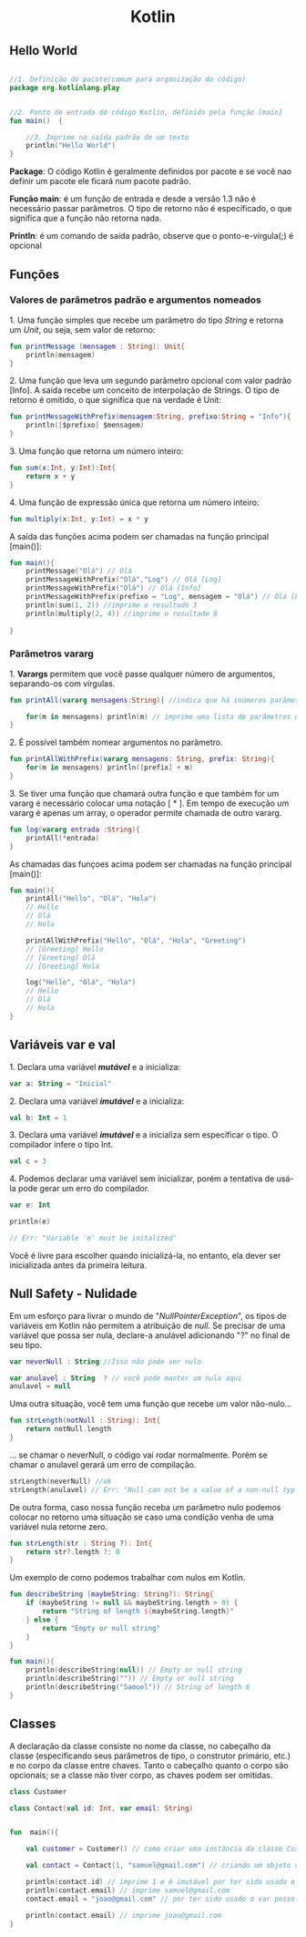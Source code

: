 
<h1 align="center"><b>Kotlin</b></h1>

<h2>Hello World</h2>

```kotlin

//1. Definição do pacote(comum para organização do código)
package org.kotlinlang.play 


//2. Ponto de entrada do código Kotlin, definido pela função [main]
fun main()	{

	//3. Imprime na saída padrão de um texto
	println("Hello World")
}

```
<p><b>Package</b>: O código Kotlin é geralmente definidos por pacote e se você nao definir um pacote ele ficará num pacote padrão.</p>
<p><b>Função main</b>: é um função de entrada e desde a versão 1.3 não é necessário passar parâmetros. O tipo de retorno não é específicado, o que significa que a função não retorna nada.</p>
<p><b>Println</b>: é um comando de saída padrão, observe que o ponto-e-virgula(;) é opcional</p>

<h2>Funções</h2>

<h3>Valores de parâmetros padrão e argumentos nomeados</h3>
<p>1. Uma função simples que recebe um parâmetro do tipo <em>String</em> e retorna um <em>Unit</em>, ou seja, sem valor de retorno:</p>

```kotlin
fun printMessage (mensagem : String): Unit{
	println(mensagem)
}
```

<p>2. Uma função que leva um segundo parâmetro opcional com valor padrão [Info]. A saída recebe um conceito de interpolação de Strings. O tipo de retorno é omitido, o que significa que na verdade é Unit:</p>

```kotlin
fun printMessageWithPrefix(mensagem:String, prefixo:String = "Info"){
	println([$prefixo] $mensagem)
}
```
<p>3. Uma função que retorna um número inteiro:</p>

```kotlin
fun sum(x:Int, y:Int):Int{
	return x + y
}
```
<p>4. Uma função de expressão única que retorna um número inteiro:</p>

```kotlin
fun multiply(x:Int, y:Int) = x * y
```

<p>A saída das funções acima podem ser chamadas na função principal [main()]:</p>

```kotlin
fun main(){
	printMessage("Olá") // Olá
	printMessageWithPrefix("Olá","Log") // Olá [Log]
	printMessageWithPrefix("Olá") // Olá [Info]
	printMessageWithPrefix(prefixo = "Log", mensagem = "Olá") // Olá [Log]
	println(sum(1, 2)) //imprime o resultado 3
	println(multiply(2, 4)) //imprime o resultado 8
	
}
```
<h3>Parâmetros vararg</h3>

<p>1. <b>Varargs</b> permitem que você passe qualquer número de argumentos, separando-os com vírgulas.</p>

```kotlin
fun printAll(vararg mensagens:String){ //indica que há inúmeros parâmetros do tipo String que podem ser lançados

	for(m in mensagens) println(m) // imprime uma lista de parâmetros que serão passados
}

```
<p>2. É possível também nomear argumentos no parâmetro.</p>

```kotlin
fun printAllWithPrefix(vararg mensagens: String, prefix: String){
	for(m in mensagens) println([prefix] + m)
}
```
<p>3. Se tiver uma função que chamará outra função e que também for um vararg é necessário colocar uma notação [ * ]. Em tempo de execução um vararg é apenas um array, o operador permite chamada de outro vararg.</p>

```kotlin
fun log(vararg entrada :String){
	printAll(*entrada)
}
``` 
<p>As chamadas das funçoes acima podem ser chamadas na função principal [main()]:</p>

```kotlin
fun main(){
	printAll("Hello", "Olá", "Hola") 
	// Hello
	// Olá
	// Hola

	printAllWithPrefix("Hello", "Olá", "Hola", "Greeting")
	// [Greeting] Hello
	// [Greeting] Olá
	// [Greeting] Hola

	log("Hello", "Olá", "Hola")
	// Hello
	// Olá
	// Hola
}
```
<h2>Variáveis var e val</h2>

<p>1. Declara uma variável <b><em>mutável</em></b> e a inicializa:</p>

```kotlin
var a: String = "Inicial"
```
<p>2. Declara uma variável <b><em>imutável</em></b> e a inicializa:</p>

```kotlin
val b: Int = 1
```
<p>3. Declara uma variável <b><em>imutável</em></b> e a inicializa sem específicar o tipo. O compilador infere o tipo Int.</p>

```kotlin
val c = 3
```
<p>4. Podemos declarar uma variável sem inicializar, porém a tentativa de usá-la pode gerar um erro do compilador.

```kotlin
var e: Int

println(e)

// Err: "Variable 'e' must be initalized"
```
Você é livre para escolher quando inicializá-la, no entanto, ela dever ser inicializada antes da primeira leitura.</p>

<h2>Null Safety - Nulidade</h2>

<p>Em um esforço para livrar o mundo de "<em>NullPointerException</em>", os tipos de variáveis em Kotlin não permitem a atribuição de <em>null</em>. Se precisar de uma variável que possa ser nula, declare-a anulável adicionando "?" no final de seu tipo.</p>

```kotlin
var neverNull : String //Isso não pode ser nulo

var anulavel : String  ? // você pode manter um nulo aqui
anulavel = null
```
<p>Uma outra situação, você tem uma função que recebe um valor não-nulo...

```kotlin
fun strLength(notNull : String): Int{
	return notNull.length
}
```

... se chamar o neverNull, o código vai rodar normalmente. Porém se chamar o anulavel gerará um erro de compilação.

```kotlin
strLength(neverNull) //ok
strLength(anulavel) // Err: "Null can not be a value of a non-null typ String"
```
De outra forma, caso nossa função receba um parâmetro nulo podemos colocar no retorno uma situação se caso uma condição venha de uma variável nula retorne zero.

```kotlin
fun strLength(str : String ?): Int{
	return str?.length ?: 0 
}
```
</p>
<p>Um exemplo de como podemos trabalhar com nulos em Kotlin.</p>

```kotlin
fun describeString (maybeString: String?): String{
    if (maybeString != null && maybeString.length > 0) {        
        return "String of length ${maybeString.length}"
    } else {
        return "Empty or null string"                          
    }
}

fun main(){
	println(describeString(null)) // Empty or null string
	println(describeString("")) // Empty or null string
	println(describeString("Samuel")) // String of length 6
}
```

<h2>Classes</h2>
<p>A declaração da classe consiste no nome da classe, no cabeçalho da classe (especificando seus parâmetros de tipo, o construtor primário, etc.) e no corpo da classe entre chaves. Tanto o cabeçalho quanto o corpo são opcionais; se a classe não tiver corpo, as chaves podem ser omitidas.</p>

```kotlin
class Customer

class Contact(val id: Int, var email: String)


fun  main(){

	val customer = Customer() // como criar uma instância da classe Customer

	val contact = Contact(1, "samuel@gmail.com") // criando um objeto com construtor personalizado

	println(contact.id) // imprime 1 e é imutável por ter sido usado o val
	println(contact.email) // imprime samuel@gmail.com
	contact.email = "joao@gmail.com" // por ter sido usado o var posso renomeá-lo

	println(contact.email) // imprime joao@gmail.com 
}
```